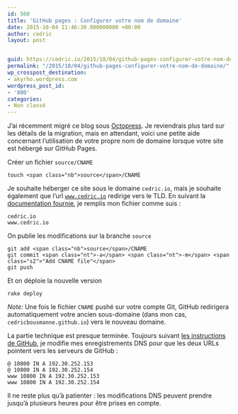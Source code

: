 ```yaml
---
id: 560
title: 'GitHub pages : Configurer votre nom de domaine'
date: 2015-10-04 11:46:30.000000000 +00:00
author: cedric
layout: post


guid: https://cedric.io/2015/10/04/github-pages-configurer-votre-nom-de-domaine.html
permalink: "/2015/10/04/github-pages-configurer-votre-nom-de-domaine/"
wp_crosspost_destination:
- akyrho.wordpress.com
wordpress_post_id:
- '800'
categories:
- Non classé
---
```

J’ai récemment migré ce blog sous [Octopress](http://octopress.org/). Je reviendrais plus tard sur les détails de la migration, mais en attendant, voici une petite aide concernant l’utilisation de votre propre nom de domaine lorsque votre site est hébergé sur GitHub Pages.

<!-- more -->

Créer un fichier <code class="highlighter-rouge">source/CNAME</code>

<div class="language-bash highlighter-rouge">
  <div class="highlight">
    <pre class="highlight"><code>touch &lt;span class="nb">source&lt;/span>/CNAME
</code></pre>
  </div>
</div>

Je souhaite héberger ce site sous le domaine <code class="highlighter-rouge">cedric.io</code>, mais je souhaite également que l’url <code class="highlighter-rouge">www.cedric.io</code> redirige vers le TLD. En suivant la [documentation fournie](https://help.github.com/articles/tips-for-configuring-an-a-record-with-your-dns-provider/), je remplis mon fichier comme suis :

<div class="language-text highlighter-rouge">
  <div class="highlight">
    <pre class="highlight"><code>cedric.io
www.cedric.io
</code></pre>
  </div>
</div>

On publie les modifications sur la branche <code class="highlighter-rouge">source</code>

<div class="language-bash highlighter-rouge">
  <div class="highlight">
    <pre class="highlight"><code>git add &lt;span class="nb">source&lt;/span>/CNAME
git commit &lt;span class="nt">-a&lt;/span> &lt;span class="nt">-m&lt;/span> &lt;span class="s2">"Add CNAME file"&lt;/span>
git push
</code></pre>
  </div>
</div>

Et on déploie la nouvelle version

<div class="language-bash highlighter-rouge">
  <div class="highlight">
    <pre class="highlight"><code>rake deploy
</code></pre>
  </div>
</div>

_Note:_ Une fois le fichier <code class="highlighter-rouge">CNAME</code> pushé sur votre compte Git, GitHub redirigera automatiquement votre ancien sous-domaine (dans mon cas, <code class="highlighter-rouge">cedricbousmanne.github.io</code>) vers le nouveau domaine.

La partie technique est presque terminée. Toujours suivant [les instructions de GitHub](https://help.github.com/articles/tips-for-configuring-an-a-record-with-your-dns-provider/), je modifie mes enregistrements DNS pour que les deux URLs pointent vers les serveurs de GitHub :

<div class="highlighter-rouge">
  <div class="highlight">
    <pre class="highlight"><code>@ 10800 IN A 192.30.252.153
@ 10800 IN A 192.30.252.154
www 10800 IN A 192.30.252.153
www 10800 IN A 192.30.252.154
</code></pre>
  </div>
</div>

Il ne reste plus qu’à patienter : les modifications DNS peuvent prendre jusqu’à plusieurs heures pour être prises en compte.